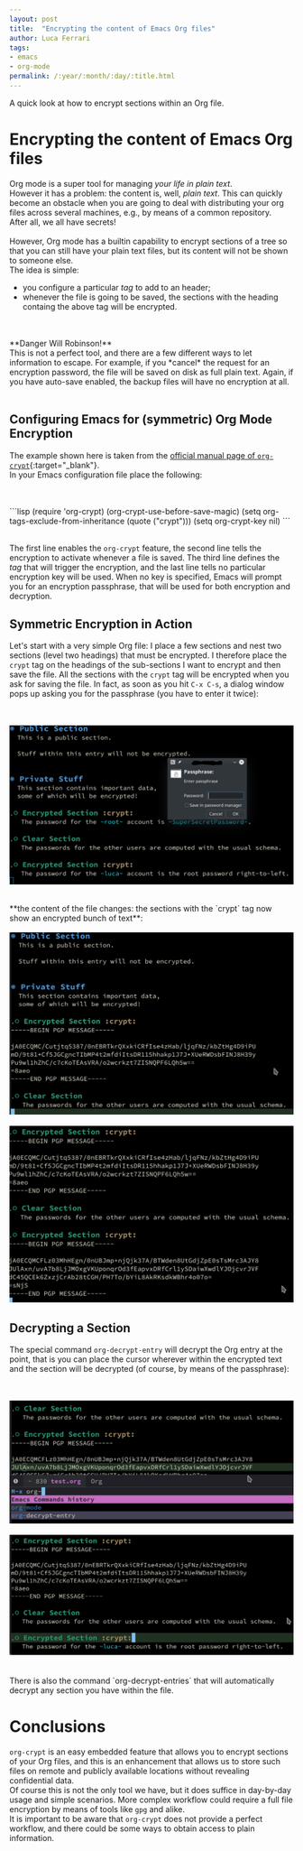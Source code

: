 ```yaml
---
layout: post
title:  "Encrypting the content of Emacs Org files" 
author: Luca Ferrari
tags:
- emacs
- org-mode
permalink: /:year/:month/:day/:title.html
---
```

A quick look at how to encrypt sections within an Org file.

# Encrypting the content of Emacs Org files

Org mode is a super tool for managing *your life in plain text*.
<br/>
However it has a problem: the content is, well, *plain text*. This can quickly become an obstacle when you are going to deal with distributing your org files across several machines, e.g., by means of a common repository.
<br/>
After all, we all have secrets!
<br/>
<br/>
However, Org mode has a builtin capability to encrypt sections of a tree so that you can still have your plain text files, but its content will not be shown to someone else.
<br/>
The idea is simple:
- you configure a particular *tag*  to add to an header;
- whenever the file is going to be saved, the sections with the heading containg the above tag will be encrypted.

<br/>
<br/>
**Danger Will Robinson!** 
<br/>
This is not a perfect tool, and there are a few different ways to let information to escape. For example, if you *cancel* the request for an encryption password, the file will be saved on disk as full plain text. Again, if you have auto-save enabled, the backup files will have no encryption at all.
<br/>
<br/>

## Configuring Emacs for (symmetric) Org Mode Encryption

The example shown here is taken from the [official manual page of `org-crypt`](https://orgmode.org/worg/org-tutorials/encrypting-files.html){:target="_blank"}.
<br/>
In your Emacs configuration file place the following:

<br/>
<br/>
```lisp
(require 'org-crypt)
(org-crypt-use-before-save-magic)
(setq org-tags-exclude-from-inheritance (quote ("crypt")))
(setq org-crypt-key nil)
```
<br/>
<br/>

The first line enables the `org-crypt` feature, the second line tells the encryption to activate whenever a file is saved. The third line defines the *tag* that will trigger the encryption, and the last line tells no particular encryption key will be used. When no key is specified, Emacs will prompt you for an encryption passphrase, that will be used for both encryption and decryption.

## Symmetric Encryption in Action

Let's start with a very simple Org file: I place a few sections and nest two sections (level two headings) that must be encrypted. I therefore place the `crypt` tag on the headings of the sub-sections I want to encrypt and then save the file.
All the sections with the `crypt` tag will be encrypted when you ask for saving the file. In fact, as soon as you hit `C-x C-s`, a dialog window pops up asking you for the passphrase (you have to enter it twice):

<br/><br/>
<img src="/images/posts/emacs/org_encrypt_1.png" />
<br/>

<br/>
**the content of the file changes: the sections with the `crypt` tag now show an encrypted bunch of text**:

<br/>
<br/>
<img src="/images/posts/emacs/org_encrypt_2.png" />
<br/>




<br/>
<img src="/images/posts/emacs/org_encrypt_3.png" />
<br/>


## Decrypting a Section

The special command `org-decrypt-entry` will decrypt the Org entry at the point, that is you can place the cursor wherever within the encrypted text and the section will be decrypted (of course, by means of the passphrase):

<br/>
<br/>
<img src="/images/posts/emacs/org_encrypt_4.png" />
<br/>
<br/>
<img src="/images/posts/emacs/org_encrypt_5.png" />
<br/>
<br/>
<br/>
There is also the command `org-decrypt-entries` that will automatically decrypt any section you have within the file.


# Conclusions

`org-crypt` is an easy embedded feature that allows you to encrypt sections of your Org files, and this is an enhancement that allows us to store such files on remote and publicly available locations without revealing confidential data.
<br/>
Of course this is not the only tool we have, but it does suffice in day-by-day usage and simple scenarios. More complex workflow could require a full file encryption by means of tools like `gpg` and alike.
<br/>
It is important to be aware that `org-crypt` does not provide a perfect workflow, and there could be some ways to obtain access to plain information.

